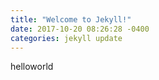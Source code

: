 ```yaml
---
title: "Welcome to Jekyll!"
date: 2017-10-20 08:26:28 -0400
categories: jekyll update
---
```


helloworld
